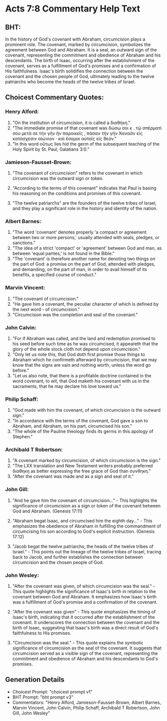 # Acts 7:8 Commentary Help Text

## BHT:
In the history of God's covenant with Abraham, circumcision plays a prominent role. The covenant, marked by circumcision, symbolizes the agreement between God and Abraham. It is a seal, an outward sign of the covenant, representing the commitment and obedience of Abraham and his descendants. The birth of Isaac, occurring after the establishment of the covenant, serves as a fulfillment of God's promises and a confirmation of His faithfulness. Isaac's birth solidifies the connection between the covenant and the chosen people of God, ultimately leading to the twelve patriarchs who become the heads of the twelve tribes of Israel.

## Choicest Commentary Quotes:
### Henry Alford:
1. "On the institution of circumcision, it is called a διαθήκη." 
2. "The immediate promise of that covenant was δώσω σοι κ . τῷ σπέρματί σου μετά σε τὴν γῆν ἣν παροικεῖς , πᾶσαν τὴν γῆν Χαναὰν εἰς κατάσχεσιν αἰώνιον · καὶ ἔσομαι αὐτοῖς εἰς θεόν." 
3. "In this word οὕτως lies hid the germ of the subsequent teaching of the Holy Spirit by St. Paul, Galatians 3:0."

### Jamieson-Fausset-Brown:
1. "The covenant of circumcision" refers to the covenant in which circumcision was the outward sign or token. 

2. "According to the terms of this covenant" indicates that Paul is basing his reasoning on the conditions and promises of this covenant. 

3. "The twelve patriarchs" are the founders of the twelve tribes of Israel, and they play a significant role in the history and identity of the nation.

### Albert Barnes:
1. "The word 'covenant' denotes properly 'a compact or agreement between two or more persons,' usually attended with seals, pledges, or sanctions."
2. "The idea of a strict 'compact' or 'agreement' between God and man, as between 'equal parties,' is not found in the Bible."
3. "The 'covenant' is therefore another name for denoting two things on the part of God: a promise on the part of God, attended with pledges, and demanding, on the part of man, in order to avail himself of its benefits, a specified course of conduct."

### Marvin Vincent:
1. "The covenant of circumcision."
2. "He gave him a covenant, the peculiar character of which is defined by the next word - of circumcision."
3. "Circumcision was the completion and seal of the covenant."

### John Calvin:
1. "For if Abraham was called, and the land and redemption promised to his seed before such time as he was circumcised, it appeareth that the glory of the whole stock cloth not depend upon circumcision."
2. "Only let us note this, that God doth first promise those things to Abraham which he confirmeth afterward by circumcision, that we may know that the signs are vain and nothing worth, unless the word go before."
3. "Let us also note, that there is a profitable doctrine contained in the word covenant, to wit, that God maketh his covenant with us in the sacraments, that he may declare his love toward us."

### Philip Schaff:
1. "God made with him the covenant, of which circumcision is the outward sign."
2. "In accordance with the terms of the covenant, God gave a son to Abraham, and Abraham, on his part, circumcised his son."
3. "The whole of the Pauline theology finds its germs in this apology of Stephen."

### Archibald T Robertson:
1. "A covenant marked by circumcision, of which circumcision is the sign." 
2. "The LXX translation and New Testament writers probably preferred διαθηκη as better expressing the free grace of God than συνθηκη." 
3. "After the covenant was made and as a sign and seal of it."

### John Gill:
1. "And he gave him the covenant of circumcision..." - This highlights the significance of circumcision as a sign or token of the covenant between God and Abraham. (Genesis 17:11)

2. "Abraham begat Isaac, and circumcised him the eighth day..." - This emphasizes the obedience of Abraham in fulfilling the commandment of circumcising his son according to God's explicit instruction. (Genesis 17:12)

3. "Jacob begat the twelve patriarchs; the heads of the twelve tribes of Israel." - This points out the lineage of the twelve tribes of Israel, tracing back to Jacob, and further establishes the connection between circumcision and the chosen people of God.

### John Wesley:
1. "After the covenant was given, of which circumcision was the seal." - This quote highlights the significance of Isaac's birth in relation to the covenant between God and Abraham. It emphasizes how Isaac's birth was a fulfillment of God's promise and a confirmation of the covenant.

2. "After the covenant was given" - This quote emphasizes the timing of Isaac's birth, indicating that it occurred after the establishment of the covenant. It underscores the connection between the covenant and the birth of Isaac, suggesting that Isaac's birth was a direct result of God's faithfulness to His promises.

3. "Circumcision was the seal." - This quote explains the symbolic significance of circumcision as the seal of the covenant. It suggests that circumcision served as a visible sign of the covenant, representing the commitment and obedience of Abraham and his descendants to God's promises.


## Generation Details
- Choicest Prompt: "choicest prompt v1"
- BHT Prompt: "bht prompt v3"
- Commentators: "Henry Alford, Jamieson-Fausset-Brown, Albert Barnes, Marvin Vincent, John Calvin, Philip Schaff, Archibald T Robertson, John Gill, John Wesley"
